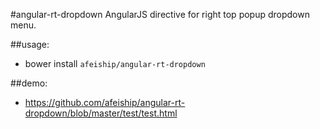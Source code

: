 #angular-rt-dropdown
AngularJS directive for right top popup dropdown menu.

##usage:
+ bower install `afeiship/angular-rt-dropdown`



##demo:
+ https://github.com/afeiship/angular-rt-dropdown/blob/master/test/test.html
